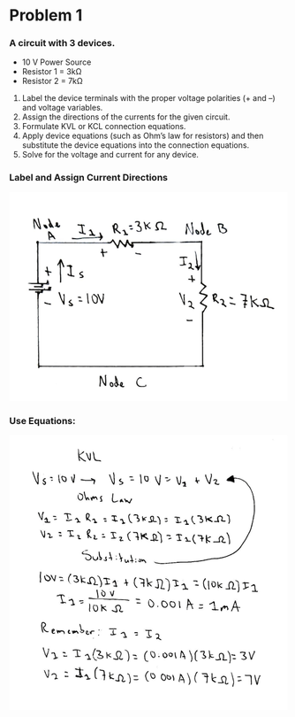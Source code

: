 # Problem 1

### A circuit with 3 devices.

- 10 V Power Source
- Resistor 1 = 3kΩ
- Resistor 2 = 7kΩ

1. Label the device terminals with the proper voltage polarities (+ and –) and voltage variables.
2. Assign the directions of the currents for the given circuit.
3. Formulate KVL or KCL connection equations.
4. Apply device equations (such as Ohm’s law for resistors) and then substitute the device equations into the connection equations.
5. Solve for the voltage and current for any device.

### Label and Assign Current Directions

![Problem 1](problem-1-a.png)

### Use Equations:

![Problem 1](problem-1-b.png)

